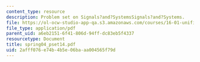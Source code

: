 ```yaml
---
content_type: resource
description: Problem set on Signals?and?SystemsSignals?and?Systems.
file: https://ol-ocw-studio-app-qa.s3.amazonaws.com/courses/16-01-unified-engineering-i-ii-iii-iv-fall-2005-spring-2006/2afff076e74b4b5e06baaa004565f79d_spring04_pset14.pdf
file_type: application/pdf
parent_uid: a6eb2151-6f41-806d-94ff-dc83eb5f4337
resourcetype: Document
title: spring04_pset14.pdf
uid: 2afff076-e74b-4b5e-06ba-aa004565f79d
---
```

